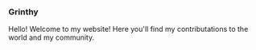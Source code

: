 ### Grinthy
Hello!
Welcome to my website!
Here you'll find my contributations to the world and my community.
##
